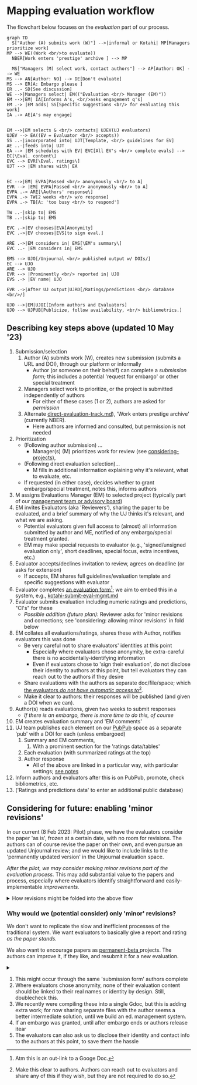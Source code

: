 # Mapping evaluation workflow

The flowchart below focuses on the _evaluation_ part of our process.

```mermaid
graph TD
  S["Author (A) submits work (W)"] -->|informal or Kotahi| MP[Managers prioritize work] 
MP --> WE((Work <br/>to evaluate))
  NBER[Work enters 'prestige' archive ] --> MP

  MS["Managers (M) select work, contact authors"] --> AP[Author: OK] --> WE
MS --> AN[Author: NO] --> DE[Don't evaluate]
MS --> ER[A: Embargo please ]
ER ..- SD[See discussion]
WE -->|Managers select| EM(("Evaluation <br/> Manager (EM)"))
EM -->|EM| IA[Informs A's, <br/>asks engagement q's]
EM .-> |EM adds| SS[Specific suggestions <br/> for evaluating this work] 
IA .-> AE[A's may engage] 


EM -->|EM selects & <br/> contacts| UJEV(UJ evaluators) 
UJEV --> EA((EV = Evaluator <br/> accepts))
SS ..-|incorporated into| UJT[Template, <br/> guidelines for EV]
AE ..-|feeds into| UJT 
EA --> |EM schedules with EV| EVC[All EV's <br/> complete evals] --> EC[\Eval. content\]
EVC --> EVR[\Eval. ratings\] 
UJT --> |EM shares with| EA 


EC -->|EM| EVPA[Passed <br/> anonymously <br/> to A]
EVR --> |EM| EVPA[Passed <br/> anonymously <br/> to A]
EVPA .-> ARE[\Authors' response\]
EVPA .-> TW[2 weeks <br/> w/o response]
EVPA .-> TB[A: 'too busy <br/> to respond']

TW ..-|skip to| EMS
TB ..-|skip to| EMS

EVC .->|EV chooses|EVA[Anonymity]
EVC .->|EV chooses|EVS[to sign eval.]

ARE .->|EM considers in| EMS[\EM's summary\] 
EVC ..- |EM considers in| EMS

EMS --> UJO[/Unjournal <br/> published output w/ DOIs/] 
EC --> UJO
ARE --> UJO 
EVR --> |Prominently <br/> reported in| UJO
EVS .-> |EV name| UJO

EVR .->|After UJ output|UJRD[/Ratings/predictions <br/> database <br/>/]

UJO -->|EM|UJOI[Inform authors and Evaluators]
UJO --> UJPUB[Publicize, follow availability, <br/> bibliometrics.] 

```

## Describing key steps above (updated 10 May '23)

1. Submission/selection
   1. Author (A) submits work (W), creates new submission (submits a URL and DOI), through our platform or informally
      * Author (or someone on their behalf) can complete a _submission form;_ this includes a potential 'request for embargo' or other special treatment
   2. Managers select work to prioritize, or the project is submitted independently of authors
      * For either of these cases (1 or 2), authors are asked for _permission_
   3. Alternate [direct-evaluation-track.md](../policies-projects-evaluation-workflow/considering-projects/direct-evaluation-track.md "mention")), 'Work enters prestige archive' (currently NBER).
      * Here authors are informed and consulted, but permission is not needed
2. Prioritization
   * (Following author submission) ...
     * Manager(s) (M) prioritizes work for review (see [considering-projects](../policies-projects-evaluation-workflow/considering-projects/ "mention")),
   * (Following direct evaluation selection)...
     * M fills in additional information explaining why it's relevant, what to evaluate, etc.
   * If requested (in either case), decides whether to grant embargo/special treatment, notes this, informs authors
3. M assigns Evaluations Manager (EM) to selected project (typically part of our [management team or advisory board](../readme/discussion-team/))
4. EM invites Evaluators (aka 'Reviewers'), sharing the paper to be evaluated, and a brief summary of why the UJ thinks it's relevant, and what we are asking.
   * Potential evaluators given full access to (almost) all information submitted by author and ME, notified of any embargo/special treatment granted.
   * EM may make special requests to evaluator (e.g., 'signed/unsigned evaluation only', short deadlines, special focus, extra incentives, etc.)
5. Evaluator accepts/declines invitation to review, agrees on deadline (or asks for extension)
   * If accepts, EM shares full guidelines/evaluation template and specific suggestions with evaluator
6. Evaluator completes [an evaluation form](#user-content-fn-1)[^1]; we aim to embed this in a system, e.g., [kotahi-submit-eval-mgmt.md](../tech-tools-and-resources/hosting-and-platforms-notes/kotahi-sciety-phasing-out/kotahi-submit-eval-mgmt.md "mention")
7. Evaluator submits evaluation including numeric ratings and predictions, "CI's" for these
   * _Possible addition (future plan)_: Reviewer asks for 'minor revisions and corrections; see 'considering: allowing minor revisions' in fold below
8. EM collates all evaluations/ratings, shares these with Author, notifies evaluators this was done
   * Be very careful not to share evaluators' identities at this point
     * Especially where evaluators chose anonymity, be extra-careful there is no accidentally-identifying information
     * Even if evaluators chose to 'sign their evaluation', do not disclose their identity to authors at this point, but tell evaluators they can reach out to the authors if they desire
   * Share evaluations with the authors as separate doc/file/space; which [the evaluators _do not have automatic access to_](#user-content-fn-2)[^2]_._
   * Make it clear to authors: their responses will be published (and given a DOI when we can).
9. Author(s) reads evaluations, given two weeks to submit responses
   * _If there is an embargo, there is more time to do this, of course_
10. EM creates evaluation summary and 'EM comments'
11. UJ team publishes each element on our [PubPub](https://unjournal.pubpub.org/) space as a separate 'pub' with a DOI for each (unless embargoed)
    1. Summary and EM comments,
       1. With a prominent section for the 'ratings data/tables'
    2. Each evaluation (with summarized ratings at the top)
    3. Author response
       * All of the above are linked in a particular way, with particular settings; [see notes](https://docs.google.com/document/d/18Yr95JbeCrDOrn4GpYWamxj2ZcOp9Ex\_arfz-7jZnko/edit)
12. Inform authors and evaluators after this is on PubPub, promote, check bibliometrics, etc.
13. ('Ratings and predictions data' to enter an additional public database)

## Considering for future: enabling 'minor revisions'

In our current (8 Feb 2023: Pilot) phase, we have the evaluators consider the paper 'as is', frozen at a certain date, with no room for revisions. The authors can of course revise the paper on their own, and even pursue an updated Unjournal review; and we would like to include links to the 'permanently updated version' in the Unjournal evaluation space.

_After the pilot, we may consider making minor revisions part of the evaluation process._ This may add substantial value to the papers and process, especially where evaluators identify straightforward and easily-implementable _improvements._

<details>

<summary>How revisions might be folded into the above flow</summary>

_If 'minor revisions' are requested_:

* ... the author has 4 weeks (strict) to make these if they want to, submit a new linked manuscript, and also submit their response to the evaluation.
* _Optional_: Reviewers can comment on any minor revisions _and adjust their rating_

</details>

### **Why would we (potential consider) only 'minor' revisions?**

We don't want to replicate the slow and inefficient processes of the traditional system. We want evaluators to basically give a report and rating _as the paper stands._

We also want to encourage papers as [permanent-beta ](../benefits-and-features/living-research-projects.md)projects. The authors can improve it, if they like, and resubmit it for a new evaluation.

<details>

<summary></summary>



</details>

1. This might occur through the same 'submission form' authors complete
2. Where evaluators chose anonymity, none of their evaluation content should be linked to their real names or identity by design. Still, doublecheck this.
3. We recently were compiling these into a single Gdoc, but this is adding extra work; for now sharing separate files with the author seems a better intermediate solution, until we build an ed. management system.
4. If an embargo was granted, until after embargo ends or authors release itear
5. The evaluators can also ask us to disclose their identity and contact info to the authors at this point, to save them the hassle

[^1]: Atm this is an out-link to a Googe Doc.

[^2]: Make this clear to authors. Authors can reach out to evaluators and share any of this if they wish, but they are not required to do so.
